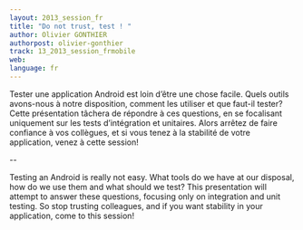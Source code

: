 ```yaml
---
layout: 2013_session_fr
title: "Do not trust, test ! "
author: Olivier GONTHIER
authorpost: olivier-gonthier
track: 13_2013_session_frmobile
web: 
language: fr
---
```


Tester une application Android est loin d’être une chose facile. Quels outils avons-nous à notre disposition, comment les utiliser et que faut-il tester?
Cette présentation tâchera de répondre à ces questions, en se focalisant uniquement sur les tests d’intégration et unitaires.
Alors arrêtez de faire confiance à vos collègues, et si vous tenez à la stabilité de votre application, venez à cette session!

--

Testing an Android is really not easy. What tools do we have at our disposal, how do we use them and what should we test? This presentation will attempt to answer these questions, focusing only on integration and unit testing. So stop trusting colleagues, and if you want stability in your application, come to this session!